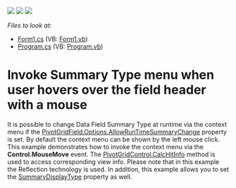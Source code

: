 <!-- default badges list -->
![](https://img.shields.io/endpoint?url=https://codecentral.devexpress.com/api/v1/VersionRange/128582707/12.1.4%2B)
[![](https://img.shields.io/badge/Open_in_DevExpress_Support_Center-FF7200?style=flat-square&logo=DevExpress&logoColor=white)](https://supportcenter.devexpress.com/ticket/details/E2351)
[![](https://img.shields.io/badge/📖_How_to_use_DevExpress_Examples-e9f6fc?style=flat-square)](https://docs.devexpress.com/GeneralInformation/403183)
<!-- default badges end -->
<!-- default file list -->
*Files to look at*:

* [Form1.cs](./CS/WindowsApplication34/Form1.cs) (VB: [Form1.vb](./VB/WindowsApplication34/Form1.vb))
* [Program.cs](./CS/WindowsApplication34/Program.cs) (VB: [Program.vb](./VB/WindowsApplication34/Program.vb))
<!-- default file list end -->
# Invoke Summary Type menu when user hovers over the field header with a mouse


<p>It is possible to change Data Field Summary Type at runtime via the context menu if  the <a href="http://documentation.devexpress.com/#CoreLibraries/DevExpressXtraPivotGridPivotGridFieldOptions_AllowRunTimeSummaryChangetopic"><u>PivotGridField.Options.AllowRunTimeSummaryChange</u></a> property is set. By default the context menu can be shown by the left mouse click.  This example demonstrates how to invoke the context menu via the <strong>Control.MouseMove</strong> event. The <a href="http://documentation.devexpress.com/#WindowsForms/DevExpressXtraPivotGridPivotGridControl_CalcHitInfotopic"><u>PivotGridControl.CalcHitInfo</u></a> method is used to access corresponding view info. Please note that in this example the Reflection technology is used. In addition, this example allows you to set the <a href="http://documentation.devexpress.com/#CoreLibraries/DevExpressXtraPivotGridPivotGridFieldBase_SummaryDisplayTypetopic"><u>SummaryDisplayType</u></a> property as well. </p>

<br/>


